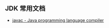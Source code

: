 ﻿## JDK 常用文档


- [javac - Java programming language compiler](https://docs.oracle.com/javase/7/docs/technotes/tools/windows/javac.html)